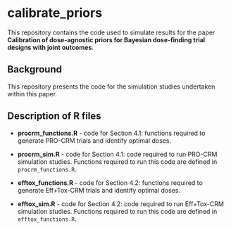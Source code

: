 # calibrate_priors
This repository contains the code used to simulate results for the paper **Calibration of dose-agnostic priors for Bayesian dose-finding trial designs with joint outcomes**. 

## Background 
This repository presents the code for the simulation studies undertaken within this paper.

## Description of R files
* **procrm_functions.R** - code for Section 4.1: functions required to generate PRO-CRM trials and identify optimal doses.

* **procrm_sim.R** - code for Section 4.1: code required to run PRO-CRM simulation studies. Functions required to run this code are defined in `procrm_functions.R`.

* **efftox_functions.R** - code for Section 4.2: functions required to generate Eff+Tox-CRM trials and identify optimal doses.
  
* **efftox_sim.R** - code for Section 4.2: code required to run Eff+Tox-CRM simulation studies. Functions required to run this code are defined in `efftox_functions.R`.
